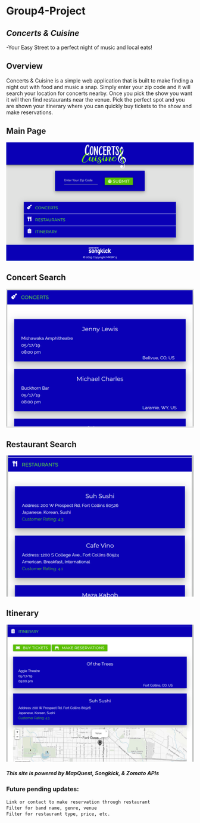 # Group4-Project

## *Concerts & Cuisine*
  -Your Easy Street to a perfect night of music and local eats!

## Overview
Concerts & Cuisine is a simple web application that is built to make finding a night out with food and music a snap.  Simply enter your zip code and it will search your location for concerts nearby.  Once you pick the show you want it will then find restaurants near the venue.  Pick the perfect spot and you are shown your itinerary where you can quickly buy tickets to the show and make reservations.

## Main Page
![Main Page](/screens/mainPage.png?raw=true "Main Page")

## Concert Search
![alt text](./screens/concerts.png "Concert Page")

## Restaurant Search
![alt text](./screens/restaurants.png "Restaurant Page")

## Itinerary
![alt text](./screens/itinerary.png "Itinerary Page")

##### This site is powered by MapQuest, Songkick, & Zomato APIs


### Future pending updates: 
    Link or contact to make reservation through restaurant
    Filter for band name, genre, venue
    Filter for restaurant type, price, etc.
